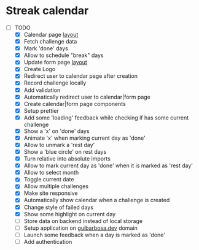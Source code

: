 # Streak calendar

* [ ] TODO
  * [x] Calendar page [layout](https://www.figma.com/file/hD95VJ1E2uOcWqIz8qIkqX/Streak-Calendar?node-id=11%3A13)
  * [x] Fetch challenge data
  * [x] Mark 'done' days
  * [x] Allow to schedule "break" days
  * [x] Update form page [layout](https://www.figma.com/file/hD95VJ1E2uOcWqIz8qIkqX/Streak-Calendar?node-id=0%3A1)
  * [x] Create Logo
  * [x] Redirect user to calendar page after creation
  * [x] Record challenge locally
  * [x] Add validation
  * [x] Automatically redirect user to calendar|form page
  * [x] Create calendar|form page components
  * [x] Setup prettier
  * [x] Add some 'loading' feedback while checking if has some current challenge
  * [x] Show a 'x' on 'done' days
  * [x] Animate 'x' when marking current day as 'done'
  * [x] Allow to unmark a 'rest day'  
  * [x] Show a 'blue circle' on rest days
  * [x] Turn relative into absolute imports 
  * [x] Allow to mark current day as 'done' when it is marked as 'rest day'
  * [x] Allow to select month
  * [x] Toggle current date
  * [x] Allow multiple challenges
  * [x] Make site responsive
  * [x] Automatically show calendar when a challenge is created
  * [x] Change style of failed days
  * [x] Show some highlight on current day
  * [ ] Store data on backend instead of local storage
  * [ ] Setup application on [guibarbosa.dev](guibarbosa.dev) domain
  * [ ] Launch some feedback when a day is marked as 'done'
  * [ ] Add authentication